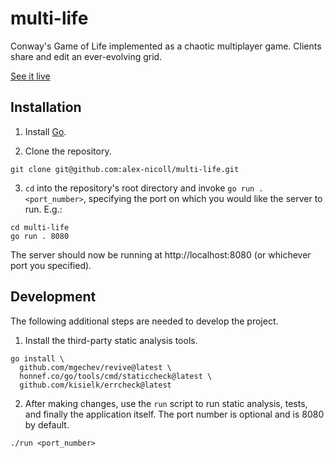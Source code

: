 # multi-life

Conway's Game of Life implemented as a chaotic multiplayer game. Clients share and edit an ever-evolving grid.

[See it live](http://68.183.125.233/)

## Installation

1. Install [Go](https://go.dev/doc/install).

2. Clone the repository.
```
git clone git@github.com:alex-nicoll/multi-life.git
```
3. `cd` into the repository's root directory and invoke `go run . <port_number>`, specifying the port on which you would like the server to run. E.g.:
```
cd multi-life
go run . 8080
```
The server should now be running at http://localhost:8080 (or whichever port you specified).

## Development

The following additional steps are needed to develop the project.

1. Install the third-party static analysis tools.
```
go install \
  github.com/mgechev/revive@latest \
  honnef.co/go/tools/cmd/staticcheck@latest \  
  github.com/kisielk/errcheck@latest
```
2. After making changes, use the `run` script to run static analysis, tests, and finally the application itself. The port number is optional and is 8080 by default.
```
./run <port_number>
```
